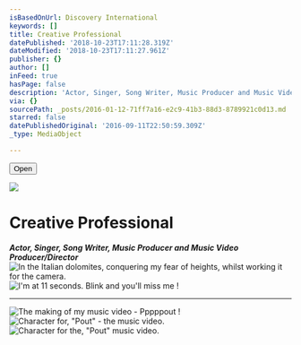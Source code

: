 ```yaml
---
isBasedOnUrl: Discovery International
keywords: []
title: Creative Professional
datePublished: '2018-10-23T17:11:28.319Z'
dateModified: '2018-10-23T17:11:27.961Z'
publisher: {}
author: []
inFeed: true
hasPage: false
description: 'Actor, Singer, Song Writer, Music Producer and Music Video Producer/Director'
via: {}
sourcePath: _posts/2016-01-12-71ff7a16-e2c9-41b3-88d3-8789921c0d13.md
starred: false
datePublishedOriginal: '2016-09-11T22:50:59.309Z'
_type: MediaObject

---
```

<button data-role="cta" style="">Open</button>

![](https://s3-us-west-2.amazonaws.com/the-grid-img/p/79d78ada9ac5de29cfab021a4ad9c458aaa8b847.jpg)

# Creative Professional

_**Actor, Singer, Song Writer, Music Producer and Music Video Producer/Director**_
![In the Italian dolomites, conquering my fear of heights, whilst working it for the camera.](https://s3-us-west-2.amazonaws.com/the-grid-img/p/49c1dd6bf8d4d6777d6032539c08c8a78b1e6aa3.png)
![I'm at 11 seconds. Blink and you'll miss me !](https://s3-us-west-2.amazonaws.com/the-grid-img/p/436a38e05ff5807d288ba6c94549118c18307367.png)

---

![The making of my music video - Pppppout !](https://the-grid-user-content.s3-us-west-2.amazonaws.com/a20755b1-f0b0-46f8-b49b-8b36f2dcd30c.png)
![Character for, "Pout" - the music video.](https://the-grid-user-content.s3-us-west-2.amazonaws.com/69d1fffe-7e47-4aee-a3d9-8f8f05bd49b1.png)
![ Character for the, "Pout" music video.](https://s3-us-west-2.amazonaws.com/the-grid-img/p/5b24aec0a370c0b56a62c51f675d84be04aab947.jpg)